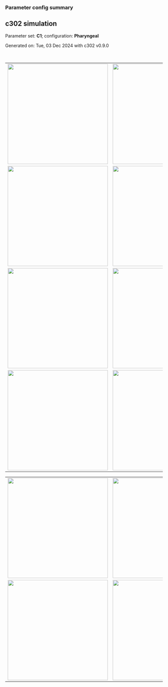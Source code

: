 ### Parameter config summary 
<h2>c302 simulation</h2>
<p>Parameter set: <b>C1</b>; configuration: <b>Pharyngeal</b></p>
<p>Generated on: Tue, 03 Dec 2024 with c302 v0.9.0</p><br/>
<table>

<tr>
  <td><a href="images/neurons_C1_Pharyngeal.png"><img alt=" " src="images/neurons_C1_Pharyngeal.png" height="320"/></a></td>
  <td><a href="images/traces_neuron_Pharyngeal_C1.png"><img alt=" " src="images/traces_neuron_Pharyngeal_C1.png" height="320"/></a></td>
</tr>

<tr>
  <td><a href="images/neuron_activity_C1_Pharyngeal.png"><img alt=" " src="images/neuron_activity_C1_Pharyngeal.png" height="320"/></a></td>
  <td><a href="images/traces_neuron_activity_Pharyngeal_C1.png"><img alt=" " src="images/traces_neuron_activity_Pharyngeal_C1.png" height="320"/></a></td>
</tr>

<tr>
  <td><a href="images/muscles_C1_Pharyngeal.png"><img alt=" " src="images/muscles_C1_Pharyngeal.png" height="320"/></a></td>
  <td><a href="images/traces_muscles_Pharyngeal_C1.png"><img alt=" " src="images/traces_muscles_Pharyngeal_C1.png" height="320"/></a></td>
</tr>

<tr>
  <td><a href="images/muscle_activity_C1_Pharyngeal.png"><img alt=" " src="images/muscle_activity_C1_Pharyngeal.png" height="320"/></a></td>
  <td><a href="images/traces_muscles_activity_Pharyngeal_C1.png"><img alt=" " src="images/traces_muscles_activity_Pharyngeal_C1.png" height="320"/></a></td>
</tr>
</table>
<table>

<tr><td><a href="images/c302_C1_Pharyngeal_exc_to_neurons.png"><img alt=" " src="images/c302_C1_Pharyngeal_exc_to_neurons.png" height="320"/></a></td>

  <td><a href="images/c302_C1_Pharyngeal_inh_to_neurons.png"><img alt=" " src="images/c302_C1_Pharyngeal_inh_to_neurons.png" height="320"/></a></td>

  <td><a href="images/c302_C1_Pharyngeal_elec_neurons_neurons.png"><img alt=" " src="images/c302_C1_Pharyngeal_elec_neurons_neurons.png" height="320"/></a></td></tr>

<tr><td><a href="images/c302_C1_Pharyngeal_exc_to_muscles.png"><img alt=" " src="images/c302_C1_Pharyngeal_exc_to_muscles.png" height="320"/></a></td>

  <td><a href="images/c302_C1_Pharyngeal_inh_to_muscles.png"><img alt=" " src="images/c302_C1_Pharyngeal_inh_to_muscles.png" height="320"/></a></td></tr>
</table>

